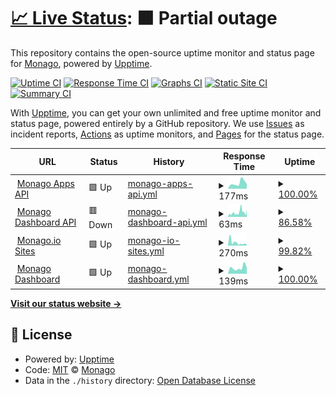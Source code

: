 # [📈 Live Status](https://status.monago.io): <!--live status--> **🟧 Partial outage**

This repository contains the open-source uptime monitor and status page for [Monago](monago.io), powered by [Upptime](https://github.com/upptime/upptime).

[![Uptime CI](https://github.com/monagoio/upptime/workflows/Uptime%20CI/badge.svg)](https://github.com/monagoio/upptime/actions?query=workflow%3A%22Uptime+CI%22)
[![Response Time CI](https://github.com/monagoio/upptime/workflows/Response%20Time%20CI/badge.svg)](https://github.com/monagoio/upptime/actions?query=workflow%3A%22Response+Time+CI%22)
[![Graphs CI](https://github.com/monagoio/upptime/workflows/Graphs%20CI/badge.svg)](https://github.com/monagoio/upptime/actions?query=workflow%3A%22Graphs+CI%22)
[![Static Site CI](https://github.com/monagoio/upptime/workflows/Static%20Site%20CI/badge.svg)](https://github.com/monagoio/upptime/actions?query=workflow%3A%22Static+Site+CI%22)
[![Summary CI](https://github.com/monagoio/upptime/workflows/Summary%20CI/badge.svg)](https://github.com/monagoio/upptime/actions?query=workflow%3A%22Summary+CI%22)

With [Upptime](https://upptime.js.org), you can get your own unlimited and free uptime monitor and status page, powered entirely by a GitHub repository. We use [Issues](https://github.com/monagoio/upptime/issues) as incident reports, [Actions](https://github.com/monagoio/upptime/actions) as uptime monitors, and [Pages](https://status.monago.io) for the status page.

<!--start: status pages-->
<!-- This summary is generated by Upptime (https://github.com/upptime/upptime) -->
<!-- Do not edit this manually, your changes will be overwritten -->
<!-- prettier-ignore -->
| URL | Status | History | Response Time | Uptime |
| --- | ------ | ------- | ------------- | ------ |
| <img alt="" src="https://favicons.githubusercontent.com/api.monago.io" height="13"> [Monago Apps API](https://api.monago.io/app) | 🟩 Up | [monago-apps-api.yml](https://github.com/monagoio/upptime/commits/HEAD/history/monago-apps-api.yml) | <details><summary><img alt="Response time graph" src="./graphs/monago-apps-api/response-time-week.png" height="20"> 177ms</summary><br><a href="https://status.monago.io/history/monago-apps-api"><img alt="Response time 208" src="https://img.shields.io/endpoint?url=https%3A%2F%2Fraw.githubusercontent.com%2Fmonagoio%2Fupptime%2FHEAD%2Fapi%2Fmonago-apps-api%2Fresponse-time.json"></a><br><a href="https://status.monago.io/history/monago-apps-api"><img alt="24-hour response time 141" src="https://img.shields.io/endpoint?url=https%3A%2F%2Fraw.githubusercontent.com%2Fmonagoio%2Fupptime%2FHEAD%2Fapi%2Fmonago-apps-api%2Fresponse-time-day.json"></a><br><a href="https://status.monago.io/history/monago-apps-api"><img alt="7-day response time 177" src="https://img.shields.io/endpoint?url=https%3A%2F%2Fraw.githubusercontent.com%2Fmonagoio%2Fupptime%2FHEAD%2Fapi%2Fmonago-apps-api%2Fresponse-time-week.json"></a><br><a href="https://status.monago.io/history/monago-apps-api"><img alt="30-day response time 208" src="https://img.shields.io/endpoint?url=https%3A%2F%2Fraw.githubusercontent.com%2Fmonagoio%2Fupptime%2FHEAD%2Fapi%2Fmonago-apps-api%2Fresponse-time-month.json"></a><br><a href="https://status.monago.io/history/monago-apps-api"><img alt="1-year response time 208" src="https://img.shields.io/endpoint?url=https%3A%2F%2Fraw.githubusercontent.com%2Fmonagoio%2Fupptime%2FHEAD%2Fapi%2Fmonago-apps-api%2Fresponse-time-year.json"></a></details> | <details><summary><a href="https://status.monago.io/history/monago-apps-api">100.00%</a></summary><a href="https://status.monago.io/history/monago-apps-api"><img alt="All-time uptime 100.00%" src="https://img.shields.io/endpoint?url=https%3A%2F%2Fraw.githubusercontent.com%2Fmonagoio%2Fupptime%2FHEAD%2Fapi%2Fmonago-apps-api%2Fuptime.json"></a><br><a href="https://status.monago.io/history/monago-apps-api"><img alt="24-hour uptime 100.00%" src="https://img.shields.io/endpoint?url=https%3A%2F%2Fraw.githubusercontent.com%2Fmonagoio%2Fupptime%2FHEAD%2Fapi%2Fmonago-apps-api%2Fuptime-day.json"></a><br><a href="https://status.monago.io/history/monago-apps-api"><img alt="7-day uptime 100.00%" src="https://img.shields.io/endpoint?url=https%3A%2F%2Fraw.githubusercontent.com%2Fmonagoio%2Fupptime%2FHEAD%2Fapi%2Fmonago-apps-api%2Fuptime-week.json"></a><br><a href="https://status.monago.io/history/monago-apps-api"><img alt="30-day uptime 100.00%" src="https://img.shields.io/endpoint?url=https%3A%2F%2Fraw.githubusercontent.com%2Fmonagoio%2Fupptime%2FHEAD%2Fapi%2Fmonago-apps-api%2Fuptime-month.json"></a><br><a href="https://status.monago.io/history/monago-apps-api"><img alt="1-year uptime 100.00%" src="https://img.shields.io/endpoint?url=https%3A%2F%2Fraw.githubusercontent.com%2Fmonagoio%2Fupptime%2FHEAD%2Fapi%2Fmonago-apps-api%2Fuptime-year.json"></a></details>
| <img alt="" src="https://favicons.githubusercontent.com/api.monago.io" height="13"> [Monago Dashboard API](https://api.monago.io) | 🟥 Down | [monago-dashboard-api.yml](https://github.com/monagoio/upptime/commits/HEAD/history/monago-dashboard-api.yml) | <details><summary><img alt="Response time graph" src="./graphs/monago-dashboard-api/response-time-week.png" height="20"> 63ms</summary><br><a href="https://status.monago.io/history/monago-dashboard-api"><img alt="Response time 425" src="https://img.shields.io/endpoint?url=https%3A%2F%2Fraw.githubusercontent.com%2Fmonagoio%2Fupptime%2FHEAD%2Fapi%2Fmonago-dashboard-api%2Fresponse-time.json"></a><br><a href="https://status.monago.io/history/monago-dashboard-api"><img alt="24-hour response time 270" src="https://img.shields.io/endpoint?url=https%3A%2F%2Fraw.githubusercontent.com%2Fmonagoio%2Fupptime%2FHEAD%2Fapi%2Fmonago-dashboard-api%2Fresponse-time-day.json"></a><br><a href="https://status.monago.io/history/monago-dashboard-api"><img alt="7-day response time 63" src="https://img.shields.io/endpoint?url=https%3A%2F%2Fraw.githubusercontent.com%2Fmonagoio%2Fupptime%2FHEAD%2Fapi%2Fmonago-dashboard-api%2Fresponse-time-week.json"></a><br><a href="https://status.monago.io/history/monago-dashboard-api"><img alt="30-day response time 425" src="https://img.shields.io/endpoint?url=https%3A%2F%2Fraw.githubusercontent.com%2Fmonagoio%2Fupptime%2FHEAD%2Fapi%2Fmonago-dashboard-api%2Fresponse-time-month.json"></a><br><a href="https://status.monago.io/history/monago-dashboard-api"><img alt="1-year response time 425" src="https://img.shields.io/endpoint?url=https%3A%2F%2Fraw.githubusercontent.com%2Fmonagoio%2Fupptime%2FHEAD%2Fapi%2Fmonago-dashboard-api%2Fresponse-time-year.json"></a></details> | <details><summary><a href="https://status.monago.io/history/monago-dashboard-api">86.58%</a></summary><a href="https://status.monago.io/history/monago-dashboard-api"><img alt="All-time uptime 94.82%" src="https://img.shields.io/endpoint?url=https%3A%2F%2Fraw.githubusercontent.com%2Fmonagoio%2Fupptime%2FHEAD%2Fapi%2Fmonago-dashboard-api%2Fuptime.json"></a><br><a href="https://status.monago.io/history/monago-dashboard-api"><img alt="24-hour uptime 60.68%" src="https://img.shields.io/endpoint?url=https%3A%2F%2Fraw.githubusercontent.com%2Fmonagoio%2Fupptime%2FHEAD%2Fapi%2Fmonago-dashboard-api%2Fuptime-day.json"></a><br><a href="https://status.monago.io/history/monago-dashboard-api"><img alt="7-day uptime 86.58%" src="https://img.shields.io/endpoint?url=https%3A%2F%2Fraw.githubusercontent.com%2Fmonagoio%2Fupptime%2FHEAD%2Fapi%2Fmonago-dashboard-api%2Fuptime-week.json"></a><br><a href="https://status.monago.io/history/monago-dashboard-api"><img alt="30-day uptime 94.82%" src="https://img.shields.io/endpoint?url=https%3A%2F%2Fraw.githubusercontent.com%2Fmonagoio%2Fupptime%2FHEAD%2Fapi%2Fmonago-dashboard-api%2Fuptime-month.json"></a><br><a href="https://status.monago.io/history/monago-dashboard-api"><img alt="1-year uptime 94.82%" src="https://img.shields.io/endpoint?url=https%3A%2F%2Fraw.githubusercontent.com%2Fmonagoio%2Fupptime%2FHEAD%2Fapi%2Fmonago-dashboard-api%2Fuptime-year.json"></a></details>
| <img alt="" src="https://favicons.githubusercontent.com/monago.io" height="13"> [Monago.io Sites](https://monago.io) | 🟩 Up | [monago-io-sites.yml](https://github.com/monagoio/upptime/commits/HEAD/history/monago-io-sites.yml) | <details><summary><img alt="Response time graph" src="./graphs/monago-io-sites/response-time-week.png" height="20"> 270ms</summary><br><a href="https://status.monago.io/history/monago-io-sites"><img alt="Response time 239" src="https://img.shields.io/endpoint?url=https%3A%2F%2Fraw.githubusercontent.com%2Fmonagoio%2Fupptime%2FHEAD%2Fapi%2Fmonago-io-sites%2Fresponse-time.json"></a><br><a href="https://status.monago.io/history/monago-io-sites"><img alt="24-hour response time 91" src="https://img.shields.io/endpoint?url=https%3A%2F%2Fraw.githubusercontent.com%2Fmonagoio%2Fupptime%2FHEAD%2Fapi%2Fmonago-io-sites%2Fresponse-time-day.json"></a><br><a href="https://status.monago.io/history/monago-io-sites"><img alt="7-day response time 270" src="https://img.shields.io/endpoint?url=https%3A%2F%2Fraw.githubusercontent.com%2Fmonagoio%2Fupptime%2FHEAD%2Fapi%2Fmonago-io-sites%2Fresponse-time-week.json"></a><br><a href="https://status.monago.io/history/monago-io-sites"><img alt="30-day response time 239" src="https://img.shields.io/endpoint?url=https%3A%2F%2Fraw.githubusercontent.com%2Fmonagoio%2Fupptime%2FHEAD%2Fapi%2Fmonago-io-sites%2Fresponse-time-month.json"></a><br><a href="https://status.monago.io/history/monago-io-sites"><img alt="1-year response time 239" src="https://img.shields.io/endpoint?url=https%3A%2F%2Fraw.githubusercontent.com%2Fmonagoio%2Fupptime%2FHEAD%2Fapi%2Fmonago-io-sites%2Fresponse-time-year.json"></a></details> | <details><summary><a href="https://status.monago.io/history/monago-io-sites">99.82%</a></summary><a href="https://status.monago.io/history/monago-io-sites"><img alt="All-time uptime 99.81%" src="https://img.shields.io/endpoint?url=https%3A%2F%2Fraw.githubusercontent.com%2Fmonagoio%2Fupptime%2FHEAD%2Fapi%2Fmonago-io-sites%2Fuptime.json"></a><br><a href="https://status.monago.io/history/monago-io-sites"><img alt="24-hour uptime 100.00%" src="https://img.shields.io/endpoint?url=https%3A%2F%2Fraw.githubusercontent.com%2Fmonagoio%2Fupptime%2FHEAD%2Fapi%2Fmonago-io-sites%2Fuptime-day.json"></a><br><a href="https://status.monago.io/history/monago-io-sites"><img alt="7-day uptime 99.82%" src="https://img.shields.io/endpoint?url=https%3A%2F%2Fraw.githubusercontent.com%2Fmonagoio%2Fupptime%2FHEAD%2Fapi%2Fmonago-io-sites%2Fuptime-week.json"></a><br><a href="https://status.monago.io/history/monago-io-sites"><img alt="30-day uptime 99.81%" src="https://img.shields.io/endpoint?url=https%3A%2F%2Fraw.githubusercontent.com%2Fmonagoio%2Fupptime%2FHEAD%2Fapi%2Fmonago-io-sites%2Fuptime-month.json"></a><br><a href="https://status.monago.io/history/monago-io-sites"><img alt="1-year uptime 99.81%" src="https://img.shields.io/endpoint?url=https%3A%2F%2Fraw.githubusercontent.com%2Fmonagoio%2Fupptime%2FHEAD%2Fapi%2Fmonago-io-sites%2Fuptime-year.json"></a></details>
| <img alt="" src="https://favicons.githubusercontent.com/cloud.monago.io" height="13"> [Monago Dashboard](https://cloud.monago.io) | 🟩 Up | [monago-dashboard.yml](https://github.com/monagoio/upptime/commits/HEAD/history/monago-dashboard.yml) | <details><summary><img alt="Response time graph" src="./graphs/monago-dashboard/response-time-week.png" height="20"> 139ms</summary><br><a href="https://status.monago.io/history/monago-dashboard"><img alt="Response time 585" src="https://img.shields.io/endpoint?url=https%3A%2F%2Fraw.githubusercontent.com%2Fmonagoio%2Fupptime%2FHEAD%2Fapi%2Fmonago-dashboard%2Fresponse-time.json"></a><br><a href="https://status.monago.io/history/monago-dashboard"><img alt="24-hour response time 141" src="https://img.shields.io/endpoint?url=https%3A%2F%2Fraw.githubusercontent.com%2Fmonagoio%2Fupptime%2FHEAD%2Fapi%2Fmonago-dashboard%2Fresponse-time-day.json"></a><br><a href="https://status.monago.io/history/monago-dashboard"><img alt="7-day response time 139" src="https://img.shields.io/endpoint?url=https%3A%2F%2Fraw.githubusercontent.com%2Fmonagoio%2Fupptime%2FHEAD%2Fapi%2Fmonago-dashboard%2Fresponse-time-week.json"></a><br><a href="https://status.monago.io/history/monago-dashboard"><img alt="30-day response time 585" src="https://img.shields.io/endpoint?url=https%3A%2F%2Fraw.githubusercontent.com%2Fmonagoio%2Fupptime%2FHEAD%2Fapi%2Fmonago-dashboard%2Fresponse-time-month.json"></a><br><a href="https://status.monago.io/history/monago-dashboard"><img alt="1-year response time 585" src="https://img.shields.io/endpoint?url=https%3A%2F%2Fraw.githubusercontent.com%2Fmonagoio%2Fupptime%2FHEAD%2Fapi%2Fmonago-dashboard%2Fresponse-time-year.json"></a></details> | <details><summary><a href="https://status.monago.io/history/monago-dashboard">100.00%</a></summary><a href="https://status.monago.io/history/monago-dashboard"><img alt="All-time uptime 99.93%" src="https://img.shields.io/endpoint?url=https%3A%2F%2Fraw.githubusercontent.com%2Fmonagoio%2Fupptime%2FHEAD%2Fapi%2Fmonago-dashboard%2Fuptime.json"></a><br><a href="https://status.monago.io/history/monago-dashboard"><img alt="24-hour uptime 100.00%" src="https://img.shields.io/endpoint?url=https%3A%2F%2Fraw.githubusercontent.com%2Fmonagoio%2Fupptime%2FHEAD%2Fapi%2Fmonago-dashboard%2Fuptime-day.json"></a><br><a href="https://status.monago.io/history/monago-dashboard"><img alt="7-day uptime 100.00%" src="https://img.shields.io/endpoint?url=https%3A%2F%2Fraw.githubusercontent.com%2Fmonagoio%2Fupptime%2FHEAD%2Fapi%2Fmonago-dashboard%2Fuptime-week.json"></a><br><a href="https://status.monago.io/history/monago-dashboard"><img alt="30-day uptime 99.93%" src="https://img.shields.io/endpoint?url=https%3A%2F%2Fraw.githubusercontent.com%2Fmonagoio%2Fupptime%2FHEAD%2Fapi%2Fmonago-dashboard%2Fuptime-month.json"></a><br><a href="https://status.monago.io/history/monago-dashboard"><img alt="1-year uptime 99.93%" src="https://img.shields.io/endpoint?url=https%3A%2F%2Fraw.githubusercontent.com%2Fmonagoio%2Fupptime%2FHEAD%2Fapi%2Fmonago-dashboard%2Fuptime-year.json"></a></details>

<!--end: status pages-->

[**Visit our status website →**](https://status.monago.io)

## 📄 License

- Powered by: [Upptime](https://github.com/upptime/upptime)
- Code: [MIT](./LICENSE) © [Monago](monago.io)
- Data in the `./history` directory: [Open Database License](https://opendatacommons.org/licenses/odbl/1-0/)
